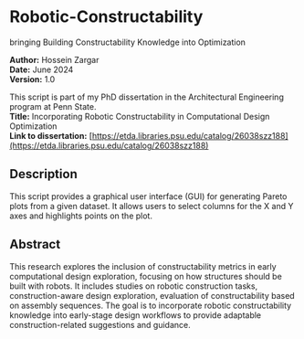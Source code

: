 # Robotic-Constructability
bringing Building Constructability Knowledge into Optimization

**Author:** Hossein Zargar  
**Date:** June 2024  
**Version:** 1.0  

This script is part of my PhD dissertation in the Architectural Engineering program at Penn State.  
**Title:** Incorporating Robotic Constructability in Computational Design Optimization  
**Link to dissertation:** [https://etda.libraries.psu.edu/catalog/26038szz188](https://etda.libraries.psu.edu/catalog/26038szz188)

## Description
This script provides a graphical user interface (GUI) for generating Pareto plots from a given dataset. It allows users to select columns for the X and Y axes and highlights points on the plot.

## Abstract
This research explores the inclusion of constructability metrics in early computational design exploration, focusing on how structures should be built with robots. It includes studies on robotic construction tasks, construction-aware design exploration, evaluation of constructability based on assembly sequences. The goal is to incorporate robotic constructability knowledge into early-stage design workflows to provide adaptable construction-related suggestions and guidance.